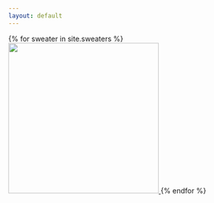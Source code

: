 ```yaml
---
layout: default
---	
```

<section class="row sweaters">
	{% for sweater in site.sweaters %}
	<a href="{{ sweater.url | absolute_url }}">
		<img src="{{ sweater.image | absolute_url }}" width="300">
	</a>
	{% endfor %}
</section>